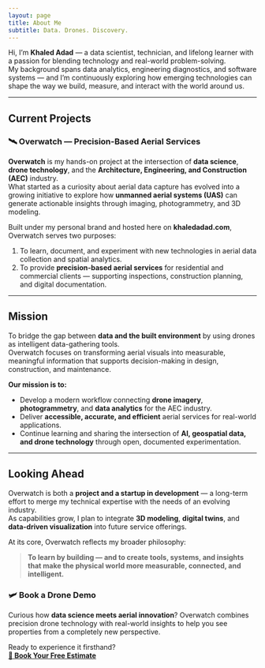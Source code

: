 ```yaml
---
layout: page
title: About Me
subtitle: Data. Drones. Discovery.
---
```

<!-- title: About Me -->
<!-- subtitle: Data. Drones. Discovery. -->

<!-- ## About Me -->

Hi, I’m **Khaled Adad** — a data scientist, technician, and lifelong learner with a passion for blending technology and real-world problem-solving.  
My background spans data analytics, engineering diagnostics, and software systems — and I’m continuously exploring how emerging technologies can shape the way we build, measure, and interact with the world around us.

---

## Current Projects

### 🛰️ Overwatch — Precision-Based Aerial Services

**Overwatch** is my hands-on project at the intersection of **data science**, **drone technology**, and the **Architecture, Engineering, and Construction (AEC)** industry.  
What started as a curiosity about aerial data capture has evolved into a growing initiative to explore how **unmanned aerial systems (UAS)** can generate actionable insights through imaging, photogrammetry, and 3D modeling.

Built under my personal brand and hosted here on **khaledadad.com**, Overwatch serves two purposes:

1. To learn, document, and experiment with new technologies in aerial data collection and spatial analytics.  
2. To provide **precision-based aerial services** for residential and commercial clients — supporting inspections, construction planning, and digital documentation.

---

## Mission

To bridge the gap between **data and the built environment** by using drones as intelligent data-gathering tools.  
Overwatch focuses on transforming aerial visuals into measurable, meaningful information that supports decision-making in design, construction, and maintenance.

**Our mission is to:**

- Develop a modern workflow connecting **drone imagery**, **photogrammetry**, and **data analytics** for the AEC industry.  
- Deliver **accessible, accurate, and efficient** aerial services for real-world applications.  
- Continue learning and sharing the intersection of **AI, geospatial data, and drone technology** through open, documented experimentation.

---

## Looking Ahead

Overwatch is both a **project and a startup in development** — a long-term effort to merge my technical expertise with the needs of an evolving industry.  
As capabilities grow, I plan to integrate **3D modeling**, **digital twins**, and **data-driven visualization** into future service offerings.

At its core, Overwatch reflects my broader philosophy:  
> **To learn by building — and to create tools, systems, and insights that make the physical world more measurable, connected, and intelligent.**

### 🛩️ Book a Drone Demo

Curious how **data science meets aerial innovation**? Overwatch combines precision drone technology with real-world insights to help you see properties from a completely new perspective.  

Ready to experience it firsthand?  
**[🚀 Book Your Free Estimate](https://calendly.com/kadad1312/drone-project-scoping)**